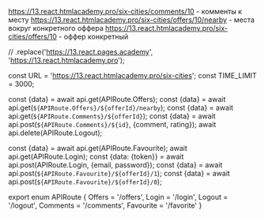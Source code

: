 
https://13.react.htmlacademy.pro/six-cities/comments/10 - комменты к месту
https://13.react.htmlacademy.pro/six-cities/offers/10/nearby - места вокруг конкретного оффера
https://13.react.htmlacademy.pro/six-cities/offers/10 - оффер конкретный

// .replace('https://13.react.pages.academy', 'https://13.react.htmlacademy.pro');

const URL = 'https://13.react.htmlacademy.pro/six-cities';
const TIME_LIMIT = 3000;

const {data} = await api.get<OffersArrayType>(APIRoute.Offers);
const {data} = await api.get<OffersArrayType>(`${APIRoute.Offers}/${offerId}/nearby`);
const {data} = await api.get<Comments>(`${APIRoute.Comments}/${offerId}`);
const {data} = await api.post<Review>(`${APIRoute.Comments}/${id}`, {comment, rating});
await api.delete(APIRoute.Logout);


const {data} = await api.get<OffersArrayType>(APIRoute.Favourite);
await api.get(APIRoute.Login);
const {data: {token}} = await api.post<UserData>(APIRoute.Login, {email, password});
const {data} = await api.post<ServerResponse>(`${APIRoute.Favourite}/${offerId}/1`);
const {data} = await api.post<ServerResponse>(`${APIRoute.Favourite}/${offerId}/0`);

export enum APIRoute {
  Offers = '/offers',
  Login = '/login',
  Logout = '/logout',
  Comments = '/comments',
  Favourite = '/favorite'
}